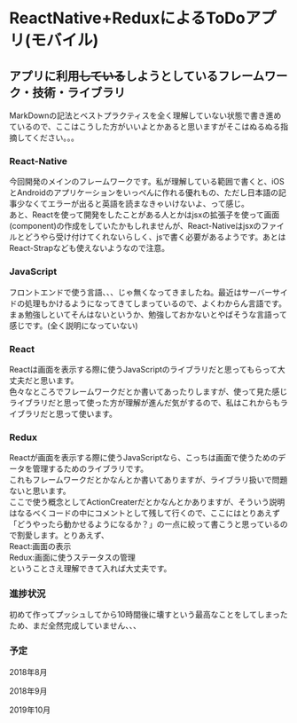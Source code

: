 # ReactNative+ReduxによるToDoアプリ(モバイル)

## アプリに利用~~している~~しようとしているフレームワーク・技術・ライブラリ 
MarkDownの記法とベストプラクティスを全く理解していない状態で書き進めているので、ここはこうした方がいいよとかあると思いますがそこはぬるぬる指摘してください。。。<br>

### React-Native
今回開発のメインのフレームワークです。私が理解している範囲で書くと、iOSとAndroidのアプリケーションをいっぺんに作れる優れもの、ただし日本語の記事少なくてエラーが出ると英語を読まなきゃいけないよ、って感じ。<br>
あと、Reactを使って開発をしたことがある人とかはjsxの拡張子を使って画面(component)の作成をしていたかもしれませんが、React-Nativeはjsxのファイルとどうやら受け付けてくれないらしく、jsで書く必要があるようです。あとはReact-Strapなども使えないようなので注意。

### JavaScript
フロントエンドで使う言語、、、じゃ無くなってきましたね。最近はサーバーサイドの処理もかけるようになってきてしまっているので、よくわからん言語です。まぁ勉強しといてそんはないというか、勉強しておかないとやばそうな言語って感じです。(全く説明になっていない)
### React
Reactは画面を表示する際に使うJavaScriptのライブラリだと思ってもらって大丈夫だと思います。<br>
色々なところでフレームワークだとか書いてあったりしますが、使って見た感じライブラリだと思って使った方が理解が進んだ気がするので、私はこれからもライブラリだと思って使います。

### Redux
Reactが画面を表示する際に使うJavaScriptなら、こっちは画面で使うためのデータを管理するためのライブラリです。<br>
これもフレームワークだとかなんとか書いてありますが、ライブラリ扱いで問題ないと思います。<br>
ここで使う概念としてActionCreaterだとかなんとかありますが、そういう説明はなるべくコードの中にコメントとして残して行くので、ここにはとりあえず「どうやったら動かせるようになるか？」の一点に絞って書こうと思っているので割愛します。とりあえず、<br>
React:画面の表示<br>
Redux:画面に使うステータスの管理<br>
ということさえ理解できて入れば大丈夫です。
<!--
## クローンからの実行方法
とりあえずクローンして動かしたいという人の為に、クローンしたあとにどうやってこれを動かすかをまず書いて行きます。
(ファイルの構成などについても書いて行きます。ちょっとずつ頑張って書いて行きマンモス)
-->

### 進捗状況
初めて作ってプッシュしてから10時間後に壊すという最高なことをしてしまったため、まだ全然完成していません、、、<br>

### 予定
2018年8月<br>

2018年9月<br>

2019年10月<br>


